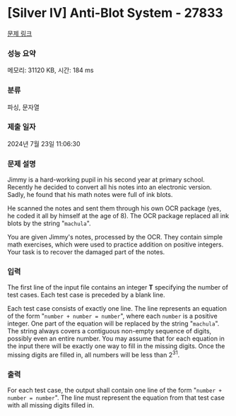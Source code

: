# [Silver IV] Anti-Blot System - 27833 

[문제 링크](https://www.acmicpc.net/problem/27833) 

### 성능 요약

메모리: 31120 KB, 시간: 184 ms

### 분류

파싱, 문자열

### 제출 일자

2024년 7월 23일 11:06:30

### 문제 설명

<p>Jimmy is a hard-working pupil in his second year at primary school. Recently he decided to convert all his notes into an electronic version. Sadly, he found that his math notes were full of ink blots.</p>

<p>He scanned the notes and sent them through his own OCR package (yes, he coded it all by himself at the age of 8). The OCR package replaced all ink blots by the string "<code>machula</code>".</p>

<p>You are given Jimmy's notes, processed by the OCR. They contain simple math exercises, which were used to practice addition on positive integers. Your task is to recover the damaged part of the notes.</p>

### 입력 

 <p>The first line of the input file contains an integer <b>T</b> specifying the number of test cases. Each test case is preceded by a blank line.</p>

<p>Each test case consists of exactly one line. The line represents an equation of the form "<code>number + number = number</code>", where each <code>number</code> is a positive integer. One part of the equation will be replaced by the string "<code>machula</code>". The string always covers a contiguous non-empty sequence of digits, possibly even an entire number. You may assume that for each equation in the input there will be exactly one way to fill in the missing digits. Once the missing digits are filled in, all numbers will be less than 2<sup>31</sup>.</p>

### 출력 

 <p>For each test case, the output shall contain one line of the form "<code>number + number = number</code>". The line must represent the equation from that test case with all missing digits filled in.</p>

